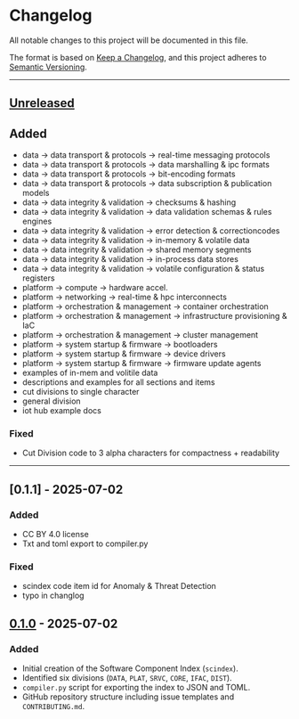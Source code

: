 # Changelog

All notable changes to this project will be documented in this file.

The format is based on [Keep a Changelog](https://keepachangelog.com/en/1.0.0/),
and this project adheres to [Semantic Versioning](https://semver.org/spec/v2.0.0.html).

---

## [Unreleased]

## Added
- data -> data transport & protocols -> real-time messaging protocols
- data -> data transport & protocols -> data marshalling & ipc formats
- data -> data transport & protocols -> bit-encoding formats
- data -> data transport & protocols -> data subscription & publication models
- data -> data integrity & validation -> checksums & hashing
- data -> data integrity & validation -> data validation schemas & rules engines
- data -> data integrity & validation -> error detection & correctioncodes
- data -> data integrity & validation -> in-memory & volatile data
- data -> data integrity & validation -> shared memory segments
- data -> data integrity & validation -> in-process data stores
- data -> data integrity & validation -> volatile configuration & status registers
- platform -> compute -> hardware accel.
- platform -> networking -> real-time & hpc interconnects
- platform -> orchestration & management -> container orchestration
- platform -> orchestration & management -> infrastructure provisioning & IaC
- platform -> orchestration & management -> cluster management
- platform -> system startup & firmware -> bootloaders
- platform -> system startup & firmware -> device drivers
- platform -> system startup & firmware -> firmware update agents
- examples of in-mem and volitile data
- descriptions and examples for all sections and items
- cut divisions to single character
- general division
- iot hub example docs


### Fixed
- Cut Division code to 3 alpha characters for compactness + readability

---
## [0.1.1] - 2025-07-02

### Added
- CC BY 4.0 license
- Txt and toml export to compiler.py

### Fixed
- scindex code item id for Anomaly & Threat Detection
- typo in changlog

## [0.1.0] - 2025-07-02

### Added
- Initial creation of the Software Component Index (`scindex`).
- Identified six divisions (`DATA`, `PLAT`, `SRVC`, `CORE`, `IFAC`, `DIST`).
- `compiler.py` script for exporting the index to JSON and TOML.
- GitHub repository structure including issue templates and `CONTRIBUTING.md`.

[unreleased]: https://github.com/scindex/scindex/compare/v0.1.1...HEAD
[0.1.0]: https://github.com/scindex/scindex/releases/tag/v0.1.1
[0.1.0]: https://github.com/scindex/scindex/releases/tag/v0.1.0